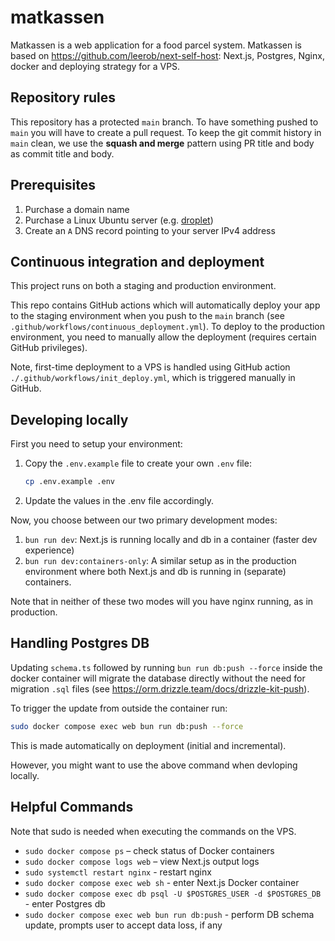 # matkassen

Matkassen is a web application for a food parcel system.
Matkassen is based on https://github.com/leerob/next-self-host: Next.js, Postgres, Nginx, docker and deploying strategy for a VPS.

## Repository rules

This repository has a protected `main` branch. To have something pushed to `main` you will have to create a pull request.
To keep the git commit history in `main` clean, we use the **squash and merge** pattern using PR title and body as commit title and body.

## Prerequisites

1. Purchase a domain name
2. Purchase a Linux Ubuntu server (e.g. [droplet](https://www.digitalocean.com/products/droplets))
3. Create an `A` DNS record pointing to your server IPv4 address

## Continuous integration and deployment

This project runs on both a staging and production environment.

This repo contains GitHub actions which will automatically deploy your app to the staging environment when you push to the `main` branch (see `.github/workflows/continuous_deployment.yml`). To deploy to the production environment, you need to manually allow the deployment (requires certain GitHub privileges).

Note, first-time deployment to a VPS is handled using GitHub action `./.github/workflows/init_deploy.yml`, which is triggered manually in GitHub.

## Developing locally

First you need to setup your environment:
1. Copy the `.env.example` file to create your own `.env` file:
   ```bash
   cp .env.example .env
   ```
2. Update the values in the .env file accordingly.

Now, you choose between our two primary development modes:
1. `bun run dev`: Next.js is running locally and db in a container (faster dev experience)
2. `bun run dev:containers-only`: A similar setup as in the production environment where both Next.js and db is running in (separate) containers.

Note that in neither of these two modes will you have nginx running, as in production.

## Handling Postgres DB

Updating `schema.ts` followed by running `bun run db:push --force` inside the docker container will migrate the database directly without the need for migration `.sql` files (see https://orm.drizzle.team/docs/drizzle-kit-push).

To trigger the update from outside the container run:

```sh
sudo docker compose exec web bun run db:push --force
```

This is made automatically on deployment (initial and incremental).

However, you might want to use the above command when devloping locally.

## Helpful Commands

Note that sudo is needed when executing the commands on the VPS.

- `sudo docker compose ps` – check status of Docker containers
- `sudo docker compose logs web` – view Next.js output logs
- `sudo systemctl restart nginx` - restart nginx
- `sudo docker compose exec web sh` - enter Next.js Docker container
- `sudo docker compose exec db psql -U $POSTGRES_USER -d $POSTGRES_DB` - enter Postgres db
- `sudo docker compose exec web bun run db:push` - perform DB schema update, prompts user to accept data loss, if any
